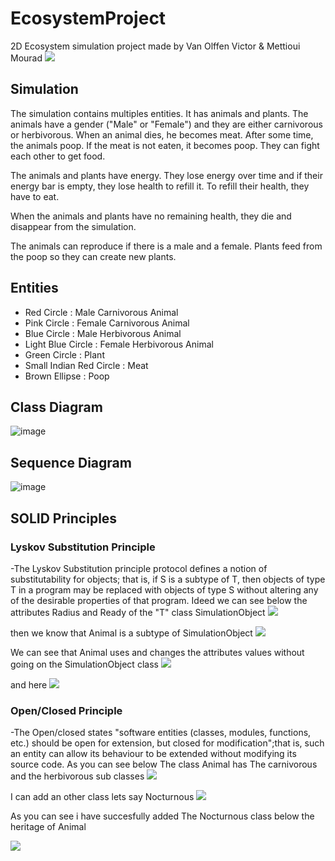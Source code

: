 # EcosystemProject
2D Ecosystem simulation project made by Van Olffen Victor & Mettioui Mourad
<picture>
  <img src="https://github.com/VictorVanO/EcosystemProject/blob/main/images%20project/C.PNG">
<picture>
## Simulation
The simulation contains multiples entities. It has animals and plants.
The animals have a gender ("Male" or "Female") and they are either carnivorous or herbivorous. When an animal dies, he becomes meat.
After some time, the animals poop. If the meat is not eaten, it becomes poop. They can fight each other to get food.

The animals and plants have energy. They lose energy over time and if their energy bar is empty, they lose health to refill it.
To refill their health, they have to eat.

When the animals and plants have no remaining health, they die and disappear from the simulation.

The animals can reproduce if there is a male and a female.
Plants feed from the poop so they can create new plants.

## Entities
- Red Circle              : Male Carnivorous Animal
- Pink Circle             : Female Carnivorous Animal
- Blue Circle             : Male Herbivorous Animal
- Light Blue Circle       : Female Herbivorous Animal
- Green Circle            : Plant
- Small Indian Red Circle : Meat
- Brown Ellipse           : Poop

## Class Diagram
![image](https://github.com/VictorVanO/EcosystemProject/blob/main/images%20project/ClassDiagram.png)

## Sequence Diagram
![image](https://github.com/VictorVanO/EcosystemProject/blob/main/images%20project/SequenceDiagram.png)

## SOLID Principles

### Lyskov Substitution Principle
-The Lyskov Substitution principle protocol defines a notion of substitutability for objects; that is, if S is a subtype of T, then objects of type T in a program may be replaced with objects of type S without altering any of the desirable properties of that program.
Ideed we can see below the attributes Radius and Ready of the "T" class SimulationObject
<picture>
  <img src="https://github.com/VictorVanO/EcosystemProject/blob/main/images%20project/S1_attributes.PNG">
<picture>
  
then we know that Animal is a subtype of SimulationObject
<picture>
  <img src="https://github.com/VictorVanO/EcosystemProject/blob/main/images%20project/S1_legacy.PNG">
<picture>
  
We can see that Animal uses and changes the attributes values without going on the SimulationObject class
<picture>
  <img src="https://github.com/VictorVanO/EcosystemProject/blob/main/images%20project/S1_using.PNG">
<picture>
  
and here
<picture>
  <img src="https://github.com/VictorVanO/EcosystemProject/blob/main/images%20project/S1_using2.PNG">
<picture>

### Open/Closed Principle
-The Open/closed states "software entities (classes, modules, functions, etc.) should be open for extension, but closed for modification";that is, such an entity can allow its behaviour to be extended without modifying its source code.
As you can see below The class Animal has The carnivorous and the herbivorous sub classes
<picture>
  <img src="https://github.com/VictorVanO/EcosystemProject/blob/main/images%20project/S2_Files%20before.PNG">
<picture>

I can add an other class lets say Nocturnous
<picture>
  <img src="https://github.com/VictorVanO/EcosystemProject/blob/main/images%20project/S2_Added%20Class.PNG">
<picture>

As you can see i have succesfully added The Nocturnous class below the heritage of Animal

<picture>
  <img src="https://github.com/VictorVanO/EcosystemProject/blob/main/images%20project/S2_Files%20after.PNG">
<picture>
